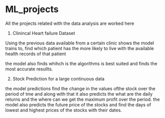 # ML_projects
All the projects related with the data analysis are worked here

1. Clinincal Heart failure Dataset

Using the previous data available from a certain clinic shows the model trains to, find which patient has the more likely to live
with the available health records of that patient

the model also finds whihch is the algorithms is best suited and finds the most accurate resullts.


2. Stock Prediction for a large continuous data

the model predictions find the change in the values ofthe stock over the period of tme and along with that it also predicts the what 
are the daily returns and the where can we get the maximum profit over the period.
the model also predicts the future price of the stocks and find the days of lowest and highest prices of the stocks with their dates.
